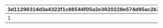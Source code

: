 |3d11296314d3a4322f1c66544f05a2e3620228e574d95ac2b791db37c5a46039|2406bd74b614be075f0c070482c0b9b0f83b4d3f546147bd4965164e541fabcf|b84ca99c99bf1da259c01a8fc72f9d72cc8ec67bd0c891fdf70d43dfd47a5041|
| --- | --- | --- |
|1|10001|フルーツキャッチ|